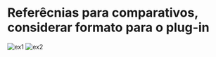 # Referêcnias para comparativos, considerar formato para o plug-in

![ex1](exemplo_comparativo.jpeg)
![ex2](exemplo_comparativo-1.jpeg)
